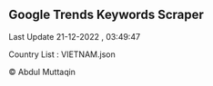 

## Google Trends Keywords Scraper 
 
Last Update 21-12-2022 , 03:49:47

Country List :
VIETNAM.json



© Abdul Muttaqin 
